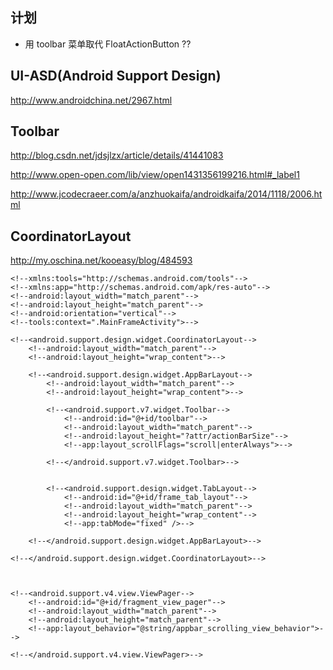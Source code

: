 ## 计划
+ 用 toolbar 菜单取代 FloatActionButton ??



## UI-ASD(Android Support Design)
http://www.androidchina.net/2967.html


## Toolbar
http://blog.csdn.net/jdsjlzx/article/details/41441083

http://www.open-open.com/lib/view/open1431356199216.html#_label1

http://www.jcodecraeer.com/a/anzhuokaifa/androidkaifa/2014/1118/2006.html

## CoordinatorLayout
http://my.oschina.net/kooeasy/blog/484593






<!--<LinearLayout xmlns:android="http://schemas.android.com/apk/res/android"-->
    <!--xmlns:tools="http://schemas.android.com/tools"-->
    <!--xmlns:app="http://schemas.android.com/apk/res-auto"-->
    <!--android:layout_width="match_parent"-->
    <!--android:layout_height="match_parent"-->
    <!--android:orientation="vertical"-->
    <!--tools:context=".MainFrameActivity">-->

    <!--<android.support.design.widget.CoordinatorLayout-->
        <!--android:layout_width="match_parent"-->
        <!--android:layout_height="wrap_content">-->

        <!--<android.support.design.widget.AppBarLayout-->
            <!--android:layout_width="match_parent"-->
            <!--android:layout_height="wrap_content">-->

            <!--<android.support.v7.widget.Toolbar-->
                <!--android:id="@+id/toolbar"-->
                <!--android:layout_width="match_parent"-->
                <!--android:layout_height="?attr/actionBarSize"-->
                <!--app:layout_scrollFlags="scroll|enterAlways">-->

            <!--</android.support.v7.widget.Toolbar>-->


            <!--<android.support.design.widget.TabLayout-->
                <!--android:id="@+id/frame_tab_layout"-->
                <!--android:layout_width="match_parent"-->
                <!--android:layout_height="wrap_content"-->
                <!--app:tabMode="fixed" />-->

        <!--</android.support.design.widget.AppBarLayout>-->

    <!--</android.support.design.widget.CoordinatorLayout>-->



    <!--<android.support.v4.view.ViewPager-->
        <!--android:id="@+id/fragment_view_pager"-->
        <!--android:layout_width="match_parent"-->
        <!--android:layout_height="match_parent"-->
        <!--app:layout_behavior="@string/appbar_scrolling_view_behavior">-->

    <!--</android.support.v4.view.ViewPager>-->


<!--</LinearLayout>-->

